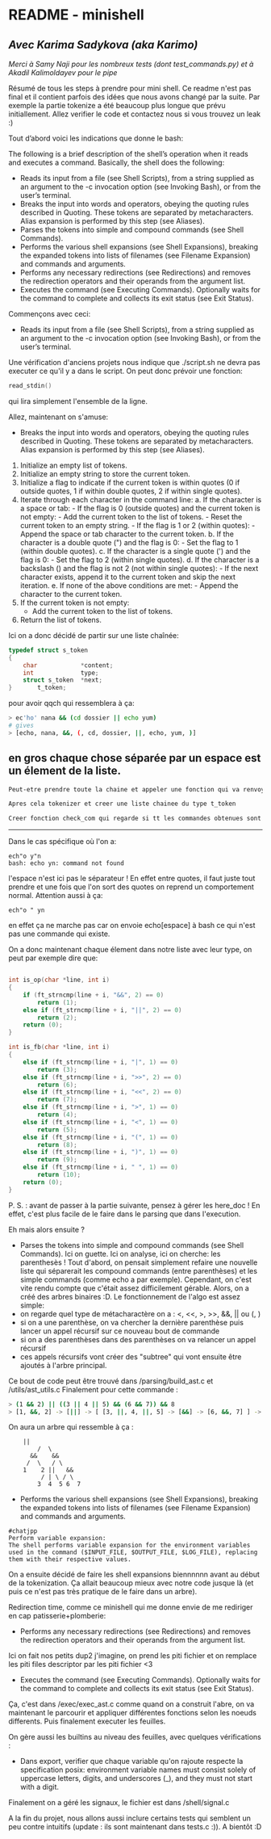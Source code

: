 # README - minishell
## _Avec Karima Sadykova (aka Karimo)_
_Merci à Samy Naji pour les nombreux tests (dont test_commands.py) et à Akadil Kalimoldayev pour le pipe_

Résumé de tous les steps à prendre pour mini shell. Ce readme n'est pas final et il contient parfois des idées que nous avons changé par la suite. Par exemple la partie tokenize a été beaucoup plus longue que prévu initiallement. 
Allez verifier le code et contactez nous si vous trouvez un leak :)

Tout d’abord voici les indications que donne le bash:

The following is a brief description of the shell’s operation when it reads and executes a command. Basically, the shell does the following:
- Reads its input from a file (see Shell Scripts), from a string supplied as an argument to the -c invocation option (see Invoking Bash), or from the user’s terminal.
- Breaks the input into words and operators, obeying the quoting rules described in Quoting. These tokens are separated by metacharacters. Alias expansion is performed by this step (see Aliases).
- Parses the tokens into simple and compound commands (see Shell Commands).
- Performs the various shell expansions (see Shell Expansions), breaking the expanded tokens into lists of filenames (see Filename Expansion) and commands and arguments.
- Performs any necessary redirections (see Redirections) and removes the redirection operators and their operands from the argument list.
- Executes the command (see Executing Commands).
Optionally waits for the command to complete and collects its exit status (see Exit Status).

Commençons avec ceci:

- Reads its input from a file (see Shell Scripts), from a string supplied as an argument to the -c invocation option (see Invoking Bash), or from the user’s terminal.

Une vérification d'anciens projets nous indique que ./script.sh ne devra pas executer ce qu'il y a dans le script.
On peut donc prévoir une fonction:
```c
read_stdin()
```
qui lira simplement l'ensemble de la ligne.

Allez, maintenant on s'amuse:
- Breaks the input into words and operators, obeying the quoting rules described in Quoting. These tokens are separated by metacharacters. Alias expansion is performed by this step (see Aliases).

1. Initialize an empty list of tokens.
2. Initialize an empty string to store the current token.
3. Initialize a flag to indicate if the current token is within quotes (0 if outside quotes, 1 if within double quotes, 2 if within single quotes).
4. Iterate through each character in the command line:
	a. If the character is a space or tab:
		- If the flag is 0 (outside quotes) and the current token is not empty:
			- Add the current token to the list of tokens.
			- Reset the current token to an empty string.
		- If the flag is 1 or 2 (within quotes):
			- Append the space or tab character to the current token.
	b. If the character is a double quote (") and the flag is 0:
		- Set the flag to 1 (within double quotes).
	c. If the character is a single quote (') and the flag is 0:
		- Set the flag to 2 (within single quotes).
	d. If the character is a backslash (\) and the flag is not 2 (not within single quotes):
		- If the next character exists, append it to the current token and skip the next iteration.
	e. If none of the above conditions are met:
		- Append the character to the current token.
5. If the current token is not empty:
	- Add the current token to the list of tokens.
6. Return the list of tokens.

Ici on a donc décidé de partir sur une liste chaînée:
```c
typedef struct s_token
{
	char			*content;
	int				type;
	struct s_token	*next;
}		t_token;
```
pour avoir qqch qui ressemblera à ça:
```sh
> ec'ho' nana && (cd dossier || echo yum)
# gives
> [echo, nana, &&, (, cd, dossier, ||, echo, yum, )]
```
en gros chaque chose séparée par un espace est un élement de la liste.
----------------------------------------------------------------------------
```sh
Peut-etre prendre toute la chaine et appeler une fonction qui va renvoyer string analyse sans guillements ni apostrophes.

Apres cela tokenizer et creer une liste chainee du type t_token

Creer fonction check_com qui regarde si tt les commandes obtenues sont valides et leur arguments (?)
```
----------------------------------------------------------------------------
Dans le cas spécifique où l'on a:
```
ech"o y"n
bash: echo yn: command not found
```
l'espace n'est ici pas le séparateur !
En effet entre quotes, il faut juste tout prendre et une fois que l'on sort des quotes on reprend un comportement normal.
Attention aussi à ça:
```
ech"o " yn
```
en effet ça ne marche pas car on envoie echo[espace] à bash ce qui n'est pas une commande qui existe.

On a donc maintenant chaque élement dans notre liste avec leur type, on peut par exemple dire que:
```c

int	is_op(char *line, int i)
{
	if (ft_strncmp(line + i, "&&", 2) == 0)
		return (1);
	else if (ft_strncmp(line + i, "||", 2) == 0)
		return (2);
	return (0);
}

int	is_fb(char *line, int i)
{
	else if (ft_strncmp(line + i, "|", 1) == 0)
		return (3);
  	else if (ft_strncmp(line + i, ">>", 2) == 0)
		return (6);
	else if (ft_strncmp(line + i, "<<", 2) == 0)
		return (7);
	else if (ft_strncmp(line + i, ">", 1) == 0)
		return (4);
	else if (ft_strncmp(line + i, "<", 1) == 0)
		return (5);
	else if (ft_strncmp(line + i, "(", 1) == 0)
		return (8);
	else if (ft_strncmp(line + i, ")", 1) == 0)
		return (9);
	else if (ft_strncmp(line + i, " ", 1) == 0)
		return (10);
	return (0);
}
```

P. S. : avant de passer à la partie suivante, pensez à gérer les here_doc ! En effet, c'est plus facile de le faire dans le parsing que dans l'execution. 

Eh mais alors ensuite ?

- Parses the tokens into simple and compound commands (see Shell Commands).
Ici on guette. Ici on analyse, ici on cherche: les parenthesès !
Tout d'abord, on pensait simplement refaire une nouvelle liste qui séparerait les compound commands (entre parenthèses) et les simple commands (comme echo a par exemple). Cependant, on c'est vite rendu compte que c'était assez difficilement gérable.
Alors, on a créé des arbres binaires :D.
Le fonctionnement de l'algo est assez simple:
- on regarde quel type de métacharactère on a : <, <<, >, >>, &&, || ou (, )
- si on a une parenthèse, on va chercher la dernière parenthèse puis lancer un appel récursif sur ce nouveau bout de commande
- si on a des parenthèses dans des parenthèses on va relancer un appel récursif
- ces appels récursifs vont créer des "subtree" qui vont ensuite être ajoutés à l'arbre principal.

Ce bout de code peut être trouvé dans /parsing/build_ast.c et /utils/ast_utils.c
Finalement pour cette commande :
```sh
> (1 && 2) || ((3 || 4 || 5) && (6 && 7)) && 8
> [1, &&, 2] -> [||] -> [ [3, ||, 4, ||, 5] -> [&&] -> [6, &&, 7] ] -> [&&] -> [8]
```
On aura un arbre qui ressemble à ça :
```
	||
        /  \
      &&    &&
     /  \   / \
    1    2 ||   &&
         / | \ / \
        3  4  5 6  7
```

- Performs the various shell expansions (see Shell Expansions), breaking the expanded tokens into lists of filenames (see Filename Expansion) and commands and arguments.
```
#chatjpp
Perform variable expansion:
The shell performs variable expansion for the environment variables used in the command ($INPUT_FILE, $OUTPUT_FILE, $LOG_FILE), replacing them with their respective values.
```

On a ensuite décidé de faire les shell expansions biennnnnn avant au début de la tokenization. Ça allait beaucoup mieux avec notre code jusque là (et puis ce n'est pas très pratique de le faire dans un arbre).

Redirection time, comme ce minishell qui me donne envie de me rediriger en cap patisserie+plomberie:
- Performs any necessary redirections (see Redirections) and removes the redirection operators and their operands from the argument list.

Ici on fait nos petits dup2 j'imagine, on prend les piti fichier et on remplace les piti files descriptor par les piti fichier <3
- Executes the command (see Executing Commands).
Optionally waits for the command to complete and collects its exit status (see Exit Status).

Ça, c'est dans /exec/exec_ast.c comme quand on a construit l'abre, on va maintenant le parcourir et appliquer différentes fonctions selon les noeuds differents. Puis finalement executer les feuilles.

On gère aussi les builtins au niveau des feuilles, avec quelques vérifications :
- Dans export, verifier que chaque variable qu'on rajoute respecte la specification posix:
environment variable names must consist solely of uppercase letters, digits, and underscores (_), and they must not start with a digit.

Finalement on a géré les signaux, le fichier est dans /shell/signal.c

A la fin du projet, nous allons aussi inclure certains tests qui semblent un peu contre intuitifs (update : ils sont maintenant dans tests.c :)). A bientôt :D
	
